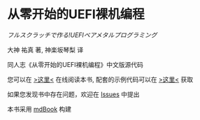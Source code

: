 # 从零开始的UEFI裸机编程

*フルスクラッチで作る!UEFIベアメタルプログラミング*

大神 祐真 著, 神楽坂琴梨 译

同人志《从零开始的UEFI裸机编程》中文版源代码

您可以在 [>这里<](https://kagurazakakotori.github.io/ubmp-cn) 在线阅读本书, 配套的示例代码可以在 [>这里<](https://github.com/kagurazakakotori/ubmp-cn-code) 获取

如果您发现书中存在问题，欢迎在 [Issues](https://github.com/kagurazakakotori/ubmp-cn/issues) 中提出

本书采用 [mdBook](https://github.com/rust-lang/mdBook) 构建
